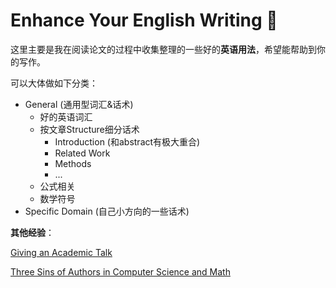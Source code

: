 # Enhance Your English Writing :punch:

这里主要是我在阅读论文的过程中收集整理的一些好的**英语用法**，希望能帮助到你的写作。



可以大体做如下分类：

- General (通用型词汇&话术)
  - 好的英语词汇
  - 按文章Structure细分话术
    - Introduction (和abstract有极大重合)
    - Related Work
    - Methods
    - ...
  - 公式相关
  - 数学符号
- Specific Domain (自己小方向的一些话术)



**其他经验**：

[Giving an Academic Talk](https://people.eecs.berkeley.edu/~jrs/speaking.html)

[Three Sins of Authors in Computer Science and Math](http://www.cs.cmu.edu/~jrs/sins.html)
